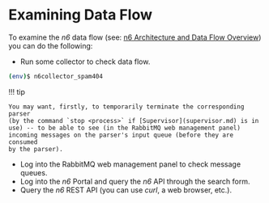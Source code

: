 # Examining Data Flow

To examine the *n6* data flow
(see: [n6 Architecture and Data Flow Overview](../../data_flow_overview.md))
you can do the following:

* Run some collector to check data flow.

```bash
(env)$ n6collector_spam404
```

!!! tip

    You may want, firstly, to temporarily terminate the corresponding parser
    (by the command `stop <process>` if [Supervisor](supervisor.md) is in
    use) -- to be able to see (in the RabbitMQ web management panel)
    incoming messages on the parser's input queue (before they are consumed
    by the parser).

* Log into the RabbitMQ web management panel to check message queues.
* Log into the *n6* Portal and query the *n6* API through the search form.
* Query the *n6* REST API (you can use *curl*, a web browser, etc.).
